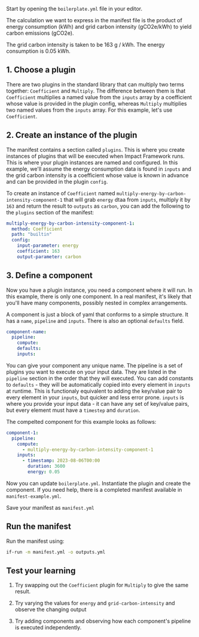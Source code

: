 Start by opening the `boilerplate.yml` file in your editor.

The calculation we want to express in the manifest file is the product of energy consumption (kWh) and grid carbon intensity (gCO2e/kWh) to yield carbon emissions (gCO2e).

The grid carbon intensity is taken to be 163 g / kWh.
The energy consumption is 0.05 kWh.

## 1. Choose a plugin

There are two plugins in the standard library that can multiply two terms together: `Coefficient` and `Multiply`.
The difference between them is that `Coefficient` multiplies a named value from the `inputs` array by a coefficient whose value is provided in the plugin config, whereas `Multiply` multiplies two named values from the `inputs` array. For this example, let's use `Coefficient`.

## 2. Create an instance of the plugin

The manifest contains a section called `plugins`. This is where you create instances of plugins that will be executed when Impact Framework runs. This is where your plugin instances are named and configured. In this example, we'll assume the energy consumption data is found in `inputs` and the grid carbon intensity is a coefficient whose value is known in advance and can be provided in the plugin `config`.

To create an instance of `Coefficient` named `multiply-energy-by-carbon-intensity-component-1` that will grab `energy` dtaa from `inputs`, multiply it by `163` and return the result to `outputs` as `carbon`, you can add the following to the `plugins` section of the manifest:

```yaml
multiply-energy-by-carbon-intensity-component-1:
  method: Coefficient
  path: "builtin"
  config:
    input-parameter: energy
    coefficient: 163
    output-parameter: carbon
```

## 3. Define a component

Now you have a plugin instance, you need a component where it will run. In this example, there is only one component. In a real manifest, it's likely that you'll have many components, possibly nested in complex arrangements.

A component is just a block of yaml that conforms to a simple structure. It has a `name`, `pipeline` and `inputs`. There is also an optional `defaults` field.

```yaml
component-name:
  pipeline:
    compute:
    defaults:
    inputs:

```

You can give your component any unique name. The pipeline is a set of plugins you want to execute on your input data. They are listed in the `pipeline` section in the order that they will executed. You can add constants to `defaults` - they will be automatically copied into every element in `inputs` at runtime. This is functionaly equivalent to adding the key/value pair to every element in your `inputs`, but quicker and less error prone. `inputs` is where you provide your input data - it can have any set of key/value pairs, but every element must have a `timestep` and `duration`.

The compelted component for this example looks as follows:

```yaml
component-1:
  pipeline:
    compute:
      - multiply-energy-by-carbon-intensity-component-1
    inputs:
      - timestamp: 2023-08-06T00:00
        duration: 3600
        energy: 0.05
```


Now you can update `boilerplate.yml`. Instantiate the plugin and create the component. If you need help, there is a completed manifest available in `manifest-example.yml`.

Save your manifest as `manifest.yml`

## Run the manifest

Run the manifest using:

```sh
if-run -m manifest.yml -o outputs.yml
```


## Test your learning

1) Try swapping out the `Coefficient` plugin for `Multiply` to give the same result.
   
2) Try varying the values for `energy` and `grid-carbon-intensity` and observe the changing output
   
3) Try adding components and observing how each component's pipeline is executed independently.
